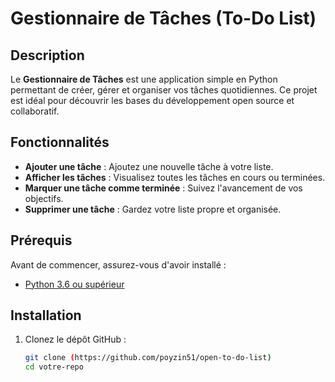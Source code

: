 # Gestionnaire de Tâches (To-Do List)

## Description
Le **Gestionnaire de Tâches** est une application simple en Python permettant de créer, gérer et organiser vos tâches quotidiennes. Ce projet est idéal pour découvrir les bases du développement open source et collaboratif.

## Fonctionnalités
- **Ajouter une tâche** : Ajoutez une nouvelle tâche à votre liste.
- **Afficher les tâches** : Visualisez toutes les tâches en cours ou terminées.
- **Marquer une tâche comme terminée** : Suivez l'avancement de vos objectifs.
- **Supprimer une tâche** : Gardez votre liste propre et organisée.

## Prérequis
Avant de commencer, assurez-vous d'avoir installé :
- [Python 3.6 ou supérieur](https://www.python.org/)

## Installation
1. Clonez le dépôt GitHub :
   ```bash
   git clone (https://github.com/poyzin51/open-to-do-list)
   cd votre-repo
